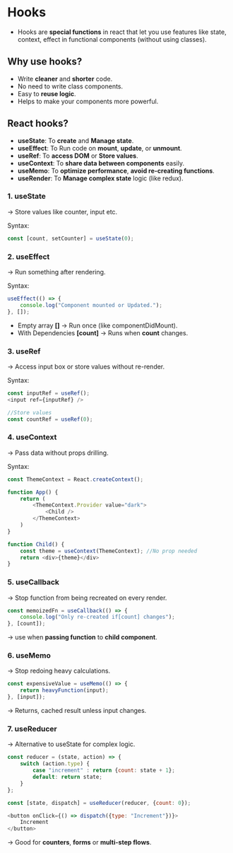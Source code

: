 # Hooks
* Hooks are **special functions** in react that let you use features like state, context, effect in functional components (without using classes).

## Why use hooks?
* Write **cleaner** and **shorter** code.
* No need to write class components.
* Easy to **reuse logic**.
* Helps to make your components more powerful.

## React hooks?
* **useState**: To **create** and **Manage state**.
* **useEffect**: To Run code on **mount**, **update**, or **unmount**.
* **useRef**: To **access DOM** or **Store values**.
* **useContext**: To **share data between components** easily.
* **useMemo**: To **optimize performance**, **avoid re-creating functions**.
* **useRender**: To **Manage complex state** logic (like redux).

### 1. useState
-> Store values like counter, input etc.

Syntax:
```js
const [count, setCounter] = useState(0);
```

### 2. useEffect
-> Run something after rendering.

Syntax:
```js
useEffect(() => {
    console.log("Component mounted or Updated.");
}, []);
```
* Empty array **[]** -> Run once (like componentDidMount).
* With Dependencies **[count]** -> Runs when **count** changes.

### 3. useRef
-> Access input box or store values without re-render.

Syntax:
```js
const inputRef = useRef();
<input ref={inputRef} />

//Store values
const countRef = useRef(0);
```

### 4. useContext
-> Pass data without props drilling.

Syntax:
```js
const ThemeContext = React.createContext();

function App() {
    return (
        <ThemeContext.Provider value="dark">
            <Child />
        </ThemeContext>
    )
}

function Child() {
    const theme = useContext(ThemeContext); //No prop needed
    return <div>{theme}</div>
}
```

### 5. useCallback
-> Stop function from being recreated on every render.

```js
const memoizedFn = useCallback(() => {
    console.log("Only re-created if[count] changes");
}, [count]);
```
-> use when **passing function** to **child component**.

### 6. useMemo
-> Stop redoing heavy calculations.

```js
const expensiveValue = useMemo(() => {
    return heavyFunction(input);
}, [input]);
```
-> Returns, cached result unless input changes.

### 7. useReducer
-> Alternative to useState for complex logic.

```js
const reducer = (state, action) => {
    switch (action.type) {
        case "increment" : return {count: state + 1};
        default: return state;
    }
};

const [state, dispatch] = useReducer(reducer, {count: 0});

<button onClick={() => dispatch({type: "Increment"})}>
    Increment
</button>
```
-> Good for **counters**, **forms** or **multi-step flows**.